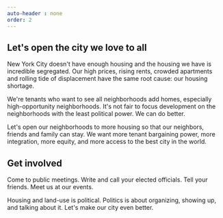 ```yaml
---
auto-header : none
order: 2
---
```

## Let's open the city we love to all

New York City doesn't have enough housing and the housing we have is incredible segregated. Our high prices, rising rents, crowded apartments and rolling tide of displacement have the same root cause: our housing shortage.

We're tenants who want to see all neighborhoods add homes, especially high-opportunity neighborhoods. It's not fair to focus development on the neighborhoods with the least political power. We can do better.

Let's open our neighborhoods to more housing so that our neighbors, friends and family can stay. We want more tenant bargaining power, more integration, more equity, and more access to the best city in the world.

## Get involved

Come to public meetings. Write and call your elected officials. Tell your friends. Meet us at our events.

Housing and land-use is political. Politics is about organizing, showing up, and talking about it. Let's make our city even better.
